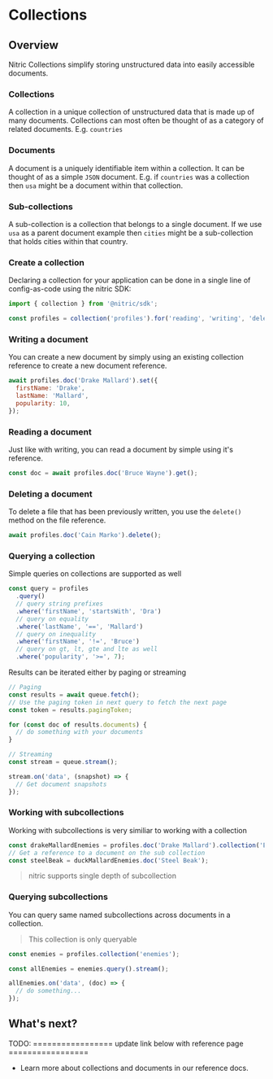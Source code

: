 # Collections

## Overview

Nitric Collections simplify storing unstructured data into easily accessible documents.

### Collections

A collection in a unique collection of unstructured data that is made up of many documents. Collections can most often be thought of as a category of related documents. E.g. `countries`

### Documents

A document is a uniquely identifiable item within a collection. It can be thought of as a simple `JSON` document. E.g. if `countries` was a collection then `usa` might be a document within that collection.

### Sub-collections

A sub-collection is a collection that belongs to a single document. If we use `usa` as a parent document example then `cities` might be a sub-collection that holds cities within that country.

### Create a collection

Declaring a collection for your application can be done in a single line of config-as-code using the nitric SDK:

```javascript
import { collection } from '@nitric/sdk';

const profiles = collection('profiles').for('reading', 'writing', 'deleting');
```

### Writing a document

You can create a new document by simply using an existing collection reference to create a new document reference.

```javascript
await profiles.doc('Drake Mallard').set({
  firstName: 'Drake',
  lastName: 'Mallard',
  popularity: 10,
});
```

### Reading a document

Just like with writing, you can read a document by simple using it's reference.

```javascript
const doc = await profiles.doc('Bruce Wayne').get();
```

### Deleting a document

To delete a file that has been previously written, you use the `delete()` method on the file reference.

```javascript
await profiles.doc('Cain Marko').delete();
```

### Querying a collection

Simple queries on collections are supported as well

```javascript
const query = profiles
  .query()
  // query string prefixes
  .where('firstName', 'startsWith', 'Dra')
  // query on equality
  .where('lastName', '==', 'Mallard')
  // query on inequality
  .where('firstName', '!=', 'Bruce')
  // query on gt, lt, gte and lte as well
  .where('popularity', '>=', 7);
```

Results can be iterated either by paging or streaming

```javascript
// Paging
const results = await queue.fetch();
// Use the paging token in next query to fetch the next page
const token = results.pagingToken;

for (const doc of results.documents) {
  // do something with your documents
}

// Streaming
const stream = queue.stream();

stream.on('data', (snapshot) => {
  // Get document snapshots
});
```

### Working with subcollections

Working with subcollections is very similiar to working with a collection

```javascript
const drakeMallardEnemies = profiles.doc('Drake Mallard').collection('Enemies');
// Get a reference to a document on the sub collection
const steelBeak = duckMallardEnemies.doc('Steel Beak');
```

> nitric supports single depth of subcollection

### Querying subcollections

You can query same named subcollections across documents in a collection.

> This collection is only queryable

```javascript
const enemies = profiles.collection('enemies');

const allEnemies = enemies.query().stream();

allEnemies.on('data', (doc) => {
  // do something...
});
```

## What's next?

TODO: ================= update link below with reference page =================

- Learn more about collections and documents in our reference docs.
